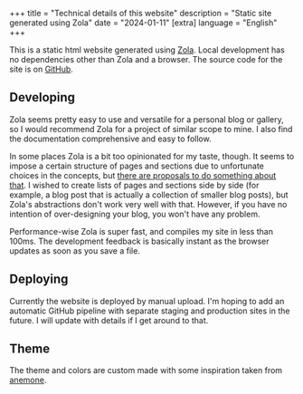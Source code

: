 +++
title = "Technical details of this website"
description = "Static site generated using Zola"
date = "2024-01-11"
[extra]
language = "English"
+++

This is a static html website generated using [Zola](https://www.getzola.org/). Local development has no dependencies other than Zola and a browser. The source code for the site is on [GitHub](https://github.com/mollikka/Website2024).

## Developing


Zola seems pretty easy to use and versatile for a personal blog or gallery, so I would recommend Zola for a project of similar scope to mine.
I also find the documentation comprehensive and easy to follow.

In some places Zola is a bit too opinionated for my taste, though. It seems to impose a certain structure of pages and sections due to unfortunate choices in the concepts, but [there are proposals to do something about that](https://zola.discourse.group/t/proposal-deprecate-sections/1968). I wished to create lists of pages and sections side by side (for example, a blog post that is actually a collection of smaller blog posts), but Zola's abstractions don't work very well with that. However, if you have no intention of over-designing your blog, you won't have any problem.

Performance-wise Zola is super fast, and compiles my site in less than 100ms. The development feedback is basically instant as the browser updates as soon as you save a file.

## Deploying

Currently the website is deployed by manual upload. I'm hoping to add an automatic GitHub pipeline with separate staging and production sites in the future. I will update with details if I get around to that.

## Theme

The theme and colors are custom made with some inspiration taken from [anemone](https://anemone.pages.dev/).